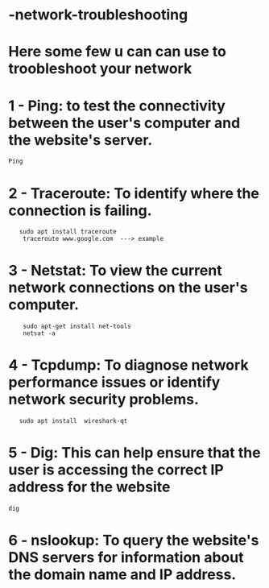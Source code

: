 # -network-troubleshooting
# Here some few u can  can use to troobleshoot your network 
# 1 - Ping:  to test the connectivity between the user's computer and the website's server.
    Ping 
# 2 - Traceroute:  To identify where the connection is failing.
       sudo apt install traceroute
        traceroute www.google.com  ---> example 
# 3 - Netstat: To view the current network connections on the user's computer.
        sudo apt-get install net-tools
        netsat -a
# 4 - Tcpdump:  To diagnose network performance issues or identify network security problems.
       sudo apt install  wireshark-qt
# 5 - Dig: This can help ensure that the user is accessing the correct IP address for the website
    dig 

# 6 - nslookup: To query the website's DNS servers for information about the domain name and IP address. 
      

       
